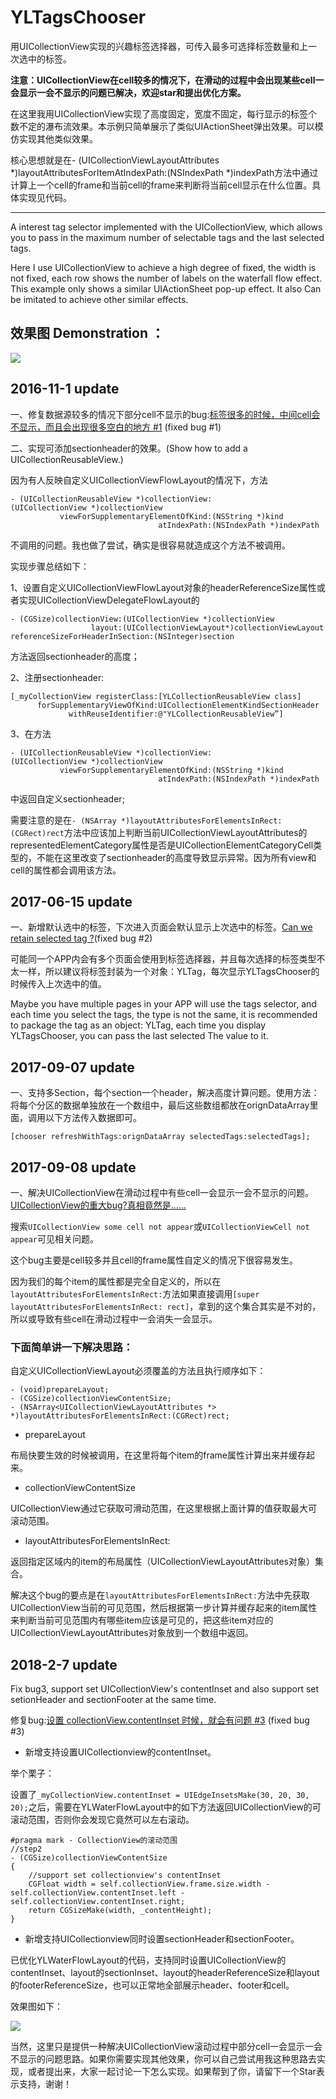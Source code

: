 # YLTagsChooser
用UICollectionView实现的兴趣标签选择器，可传入最多可选择标签数量和上一次选中的标签。

**注意：UICollectionView在cell较多的情况下，在滑动的过程中会出现某些cell一会显示一会不显示的问题已解决，欢迎star和提出优化方案。**

在这里我用UICollectionView实现了高度固定，宽度不固定，每行显示的标签个数不定的瀑布流效果。本示例只简单展示了类似UIActionSheet弹出效果。可以模仿实现其他类似效果。

核心思想就是在- (UICollectionViewLayoutAttributes *)layoutAttributesForItemAtIndexPath:(NSIndexPath *)indexPath方法中通过计算上一个cell的frame和当前cell的frame来判断将当前cell显示在什么位置。具体实现见代码。

---
A interest tag selector implemented with the UICollectionView, which allows you to pass in the maximum number of selectable tags and the last selected tags.

Here I use UICollectionView to achieve a high degree of fixed, the width is not fixed, each row shows the number of labels on the waterfall flow effect. This example only shows a similar UIActionSheet pop-up effect. It also Can be imitated to achieve other similar effects.


## 效果图 Demonstration ：

![](https://github.com/lqcjdx/YLTagsChooser/blob/master/YLTagsChooser.gif)


## 2016-11-1 update

一、修复数据源较多的情况下部分cell不显示的bug:[标签很多的时候，中间cell会不显示，而且会出现很多空白的地方 #1](https://github.com/lqcjdx/YLTagsChooser/issues/1) (fixed bug #1)

二、实现可添加sectionheader的效果。(Show how to add a UICollectionReusableView.)

因为有人反映自定义UICollectionViewFlowLayout的情况下，方法

```OBJC
- (UICollectionReusableView *)collectionView:(UICollectionView *)collectionView    
           viewForSupplementaryElementOfKind:(NSString *)kind 
                                 atIndexPath:(NSIndexPath *)indexPath
```

不调用的问题。我也做了尝试，确实是很容易就造成这个方法不被调用。

实现步骤总结如下：

1、设置自定义UICollectionViewFlowLayout对象的headerReferenceSize属性或者实现UICollectionViewDelegateFlowLayout的

```OBJC
- (CGSize)collectionView:(UICollectionView *)collectionView 
                  layout:(UICollectionViewLayout*)collectionViewLayout 
referenceSizeForHeaderInSection:(NSInteger)section
```

方法返回sectionheader的高度；

2、注册sectionheader:

```OBJC
[_myCollectionView registerClass:[YLCollectionReusableView class]
      forSupplementaryViewOfKind:UICollectionElementKindSectionHeader 
             withReuseIdentifier:@"YLCollectionReusableView”]
```


3、在方法

```OBJC
- (UICollectionReusableView *)collectionView:(UICollectionView *)collectionView 
           viewForSupplementaryElementOfKind:(NSString *)kind 
                                 atIndexPath:(NSIndexPath *)indexPath
```

中返回自定义sectionheader;


需要注意的是在``- (NSArray *)layoutAttributesForElementsInRect:(CGRect)rect``方法中应该加上判断当前UICollectionViewLayoutAttributes的representedElementCategory属性是否是UICollectionElementCategoryCell类型的，不能在这里改变了sectionheader的高度导致显示异常。因为所有view和cell的属性都会调用该方法。

## 2017-06-15 update

一、新增默认选中的标签，下次进入页面会默认显示上次选中的标签。[Can we retain selected tag ?](https://github.com/lqcjdx/YLTagsChooser/issues/2)(fixed bug #2)

可能同一个APP内会有多个页面会使用到标签选择器，并且每次选择的标签类型不太一样，所以建议将标签封装为一个对象：YLTag，每次显示YLTagsChooser的时候传入上次选中的值。

Maybe you have multiple pages in your APP will use the tags selector, and each time you select the tags, the type is not the same, it is recommended to package the tag as an object: YLTag, each time you display YLTagsChooser, you can pass the last selected The value to it.


## 2017-09-07 update

一、支持多Section，每个section一个header，解决高度计算问题。使用方法：
将每个分区的数据单独放在一个数组中，最后这些数组都放在orignDataArray里面，调用以下方法传入数据即可。

```OBJC
[chooser refreshWithTags:orignDataArray selectedTags:selectedTags];
```

## 2017-09-08 update

一、解决UICollectionView在滑动过程中有些cell一会显示一会不显示的问题。[UICollectionView的重大bug?真相竟然是......](http://www.jianshu.com/p/c07e28d3563d)

搜索``UICollectionView some cell not appear``或``UICollectionViewCell not appear``可见相关问题。

这个bug主要是cell较多并且cell的frame属性自定义的情况下很容易发生。

因为我们的每个item的属性都是完全自定义的，所以在``layoutAttributesForElementsInRect:``方法如果直接调用``[super layoutAttributesForElementsInRect: rect]``，拿到的这个集合其实是不对的，所以或导致有些cell在滑动过程中一会消失一会显示。


### 下面简单讲一下解决思路：

自定义UICollectionViewLayout必须覆盖的方法且执行顺序如下：

```OBJC
- (void)prepareLayout;
- (CGSize)collectionViewContentSize;
- (NSArray<UICollectionViewLayoutAttributes *> *)layoutAttributesForElementsInRect:(CGRect)rect;
```

- prepareLayout

布局快要生效的时候被调用，在这里将每个item的frame属性计算出来并缓存起来。

- collectionViewContentSize

UICollectionView通过它获取可滑动范围，在这里根据上面计算的值获取最大可滚动范围。

- layoutAttributesForElementsInRect:

返回指定区域内的item的布局属性（UICollectionViewLayoutAttributes对象）集合。

解决这个bug的要点是在``layoutAttributesForElementsInRect:``方法中先获取UICollectionView当前的可见范围，然后根据第一步计算并缓存起来的item属性来判断当前可见范围内有哪些item应该是可见的，把这些item对应的UICollectionViewLayoutAttributes对象放到一个数组中返回。

## 2018-2-7 update

Fix bug3, support set UICollectionView's contentInset and also support set setionHeader and sectionFooter at the same time.

修复bug:[设置 collectionView.contentInset 时候，就会有问题
 #3](https://github.com/lqcjdx/YLTagsChooser/issues/3) (fixed bug #3)

- 新增支持设置UICollectionview的contentInset。

举个栗子：

设置了``_myCollectionView.contentInset = UIEdgeInsetsMake(30, 20, 30, 20);``之后，需要在YLWaterFlowLayout中的如下方法返回UICollectionView的可滚动范围，否则你会发现它竟然可以左右滚动。

```OBJC
#pragma mark - CollectionView的滚动范围
//step2
- (CGSize)collectionViewContentSize
{
    //support set collectionview's contentInset
    CGFloat width = self.collectionView.frame.size.width - self.collectionView.contentInset.left - self.collectionView.contentInset.right;
    return CGSizeMake(width, _contentHeight);
}
```

- 新增支持UICollectionview同时设置sectionHeader和sectionFooter。

已优化YLWaterFlowLayout的代码，支持同时设置UICollectionView的contentInset、layout的sectionInset、layout的headerReferenceSize和layout的footerReferenceSize，也可以正常地全部展示header、footer和cell。

效果图如下：

![](https://github.com/lqcjdx/YLTagsChooser/blob/master/fix_bug3.gif)



当然，这里只是提供一种解决UICollectionView滚动过程中部分cell一会显示一会不显示的问题思路。如果你需要实现其他效果，你可以自己尝试用我这种思路去实现，或者提出来，大家一起讨论一下怎么实现。如果帮到了你，请留下一个Star表示支持，谢谢！



